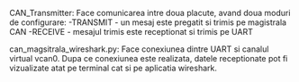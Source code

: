 CAN_Transmitter:
Face comunicarea intre doua placute, avand doua moduri de configurare: 
-TRANSMIT - un mesaj este pregatit si trimis pe magistrala CAN
-RECEIVE - mesajul trimis este receptionat si trimis pe UART

can_magsitrala_wireshark.py:
Face conexiunea dintre UART si canalul virtual vcan0.
Dupa ce conexiunea este realizata, datele receptionate pot fi vizualizate atat pe terminal cat si pe aplicatia wireshark.
